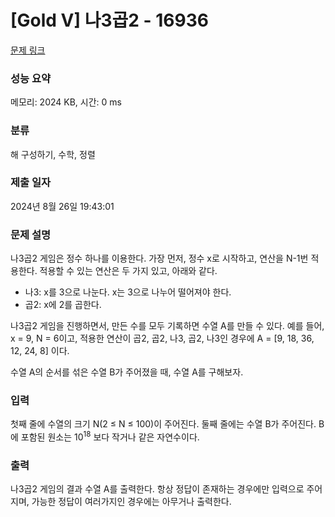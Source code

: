 # [Gold V] 나3곱2 - 16936 

[문제 링크](https://www.acmicpc.net/problem/16936) 

### 성능 요약

메모리: 2024 KB, 시간: 0 ms

### 분류

해 구성하기, 수학, 정렬

### 제출 일자

2024년 8월 26일 19:43:01

### 문제 설명

<p>나3곱2 게임은 정수 하나를 이용한다. 가장 먼저, 정수 x로 시작하고, 연산을 N-1번 적용한다. 적용할 수 있는 연산은 두 가지 있고, 아래와 같다.</p>

<ul>
	<li>나3: x를 3으로 나눈다. x는 3으로 나누어 떨어져야 한다.</li>
	<li>곱2: x에 2를 곱한다.</li>
</ul>

<p>나3곱2 게임을 진행하면서, 만든 수를 모두 기록하면 수열 A를 만들 수 있다. 예를 들어, x = 9, N = 6이고, 적용한 연산이 곱2, 곱2, 나3, 곱2, 나3인 경우에 A = [9, 18, 36, 12, 24, 8] 이다.</p>

<p>수열 A의 순서를 섞은 수열 B가 주어졌을 때, 수열 A를 구해보자.</p>

### 입력 

 <p>첫째 줄에 수열의 크기 N(2 ≤ N ≤ 100)이 주어진다. 둘째 줄에는 수열 B가 주어진다. B에 포함된 원소는 10<sup>18</sup> 보다 작거나 같은 자연수이다.</p>

### 출력 

 <p>나3곱2 게임의 결과 수열 A를 출력한다. 항상 정답이 존재하는 경우에만 입력으로 주어지며, 가능한 정답이 여러가지인 경우에는 아무거나 출력한다.</p>

